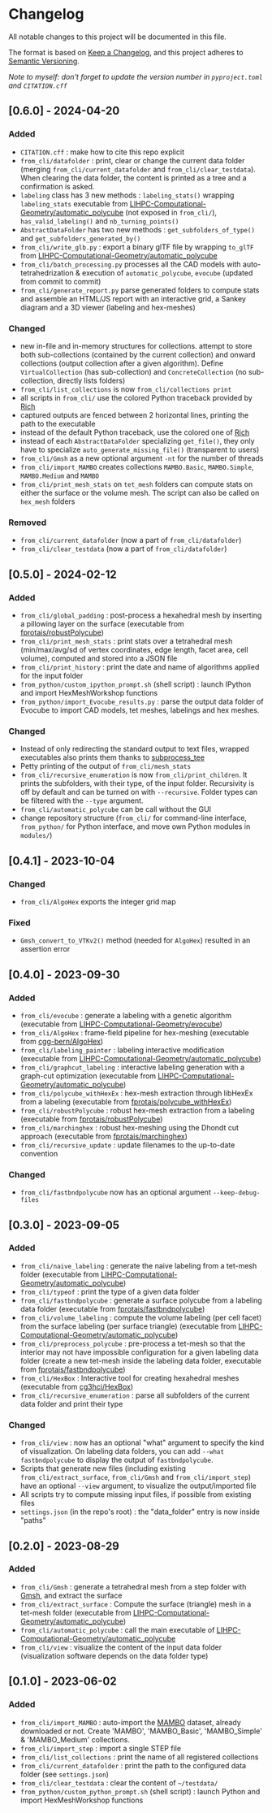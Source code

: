 # Changelog

All notable changes to this project will be documented in this file.

The format is based on [Keep a Changelog](https://keepachangelog.com/en/1.1.0/),
and this project adheres to [Semantic Versioning](https://semver.org/spec/v2.0.0.html).

*Note to myself: don't forget to update the version number in `pyproject.toml` and `CITATION.cff`*

## [0.6.0] - 2024-04-20

### Added

- `CITATION.cff` : make how to cite this repo explicit
- `from_cli/datafolder` : print, clear or change the current data folder (merging `from_cli/current_datafolder` and `from_cli/clear_testdata`). When clearing the data folder, the content is printed as a tree and a confirmation is asked.
- `labeling` class has 3 new methods : `labeling_stats()` wrapping `labeling_stats` executable from [LIHPC-Computational-Geometry/automatic_polycube](https://github.com/LIHPC-Computational-Geometry/automatic_polycube) (not exposed in `from_cli/`), `has_valid_labeling()` and `nb_turning_points()`
- `AbstractDataFolder` has two new methods : `get_subfolders_of_type()` and `get_subfolders_generated_by()`
- `from_cli/write_glb.py` : export a binary glTF file by wrapping `to_glTF` from [LIHPC-Computational-Geometry/automatic_polycube](https://github.com/LIHPC-Computational-Geometry/automatic_polycube)
- `from_cli/batch_processing.py` processes all the CAD models with auto-tetrahedrization & execution of `automatic_polycube`, `evocube` (updated from commit to commit)
- `from_cli/generate_report.py` parse generated folders to compute stats and assemble an HTML/JS report with an interactive grid, a Sankey diagram and a 3D viewer (labeling and hex-meshes)

### Changed

- new in-file and in-memory structures for collections. attempt to store both sub-collections (contained by the current collection) and onward collections (output collection after a given algorithm). Define `VirtualCollection` (has sub-collection) and `ConcreteCollection` (no sub-collection, directly lists folders)
- `from_cli/list_collections` is now `from_cli/collections print`
- all scripts in `from_cli/` use the colored Python traceback provided by [Rich](https://rich.readthedocs.io/en/latest/traceback.html)
- captured outputs are fenced between 2 horizontal lines, printing the path to the executable
- instead of the default Python traceback, use the colored one of [Rich](https://github.com/Textualize/rich)
- instead of each `AbstractDataFolder` specializing `get_file()`, they only have to specialize `auto_generate_missing_file()` (transparent to users)
- `from_cli/Gmsh` as a new optional argument `-nt` for the number of threads
- `from_cli/import_MAMBO` creates collections `MAMBO.Basic`, `MAMBO.Simple`, `MAMBO.Medium` and `MAMBO`
- `from_cli/print_mesh_stats` on `tet_mesh` folders can compute stats on either the surface or the volume mesh. The script can also be called on `hex_mesh` folders

### Removed

- `from_cli/current_datafolder` (now a part of `from_cli/datafolder`)
- `from_cli/clear_testdata` (now a part of `from_cli/datafolder`)

## [0.5.0] - 2024-02-12

### Added

- `from_cli/global_padding` : post-process a hexahedral mesh by inserting a pillowing layer on the surface (executable from [fprotais/robustPolycube](https://github.com/fprotais/robustPolycube))
- `from_cli/print_mesh_stats` : print stats over a tetrahedral mesh (min/max/avg/sd of vertex coordinates, edge length, facet area, cell volume), computed and stored into a JSON file
- `from_cli/print_history` : print the date and name of algorithms applied for the input folder
- `from_python/custom_ipython_prompt.sh` (shell script) : launch IPython and import HexMeshWorkshop functions
- `from_python/import_Evocube_results.py` : parse the output data folder of Evocube to import CAD models, tet meshes, labelings and hex meshes.

### Changed

- Instead of only redirecting the standard output to text files, wrapped executables also prints them thanks to [subprocess_tee](https://github.com/pycontribs/subprocess-tee)
- Petty printing of the output of `from_cli/mesh_stats`
- `from_cli/recursive_enumeration` is now `from_cli/print_children`. It prints the subfolders, with their type, of the input folder. Recursivity is off by default and can be turned on with `--recursive`. Folder types can be filtered with the `--type` argument.
- `from_cli/automatic_polycube` can be call without the GUI
- change repository structure (`from_cli/` for command-line interface, `from_python/` for Python interface, and move own Python modules in `modules/`)

## [0.4.1] - 2023-10-04

### Changed

- `from_cli/AlgoHex` exports the integer grid map

### Fixed

- `Gmsh_convert_to_VTKv2()` method (needed for `AlgoHex`) resulted in an assertion error

## [0.4.0] - 2023-09-30

### Added

- `from_cli/evocube` : generate a labeling with a genetic algorithm (executable from [LIHPC-Computational-Geometry/evocube](https://github.com/LIHPC-Computational-Geometry/evocube))
- `from_cli/AlgoHex` : frame-field pipeline for hex-meshing (executable from [cgg-bern/AlgoHex](https://github.com/cgg-bern/AlgoHex))
- `from_cli/labeling_painter` : labeling interactive modification (executable from [LIHPC-Computational-Geometry/automatic_polycube](https://github.com/LIHPC-Computational-Geometry/automatic_polycube))
- `from_cli/graphcut_labeling` : interactive labeling generation with a graph-cut optimization (executable from [LIHPC-Computational-Geometry/automatic_polycube](https://github.com/LIHPC-Computational-Geometry/automatic_polycube))
- `from_cli/polycube_withHexEx` : hex-mesh extraction through libHexEx from a labeling (executable from [fprotais/polycube_withHexEx](https://github.com/fprotais/polycube_withHexEx))
- `from_cli/robustPolycube` : robust hex-mesh extraction from a labeling (executable from [fprotais/robustPolycube](https://github.com/fprotais/robustPolycube))
- `from_cli/marchinghex` : robust hex-meshing using the Dhondt cut approach (executable from [fprotais/marchinghex](https://github.com/fprotais/marchinghex))
- `from_cli/recursive_update` : update filenames to the up-to-date convention

### Changed

- `from_cli/fastbndpolycube` now has an optional argument `--keep-debug-files`

## [0.3.0] - 2023-09-05

### Added

- `from_cli/naive_labeling` : generate the naive labeling from a tet-mesh folder (executable from [LIHPC-Computational-Geometry/automatic_polycube](https://github.com/LIHPC-Computational-Geometry/automatic_polycube))
- `from_cli/typeof` : print the type of a given data folder
- `from_cli/fastbndpolycube` : generate a surface polycube from a labeling data folder (executable from [fprotais/fastbndpolycube](https://github.com/fprotais/fastbndpolycube))
- `from_cli/volume_labeling` : compute the volume labeling (per cell facet) from the surface labeling (per surface triangle) (executable from [LIHPC-Computational-Geometry/automatic_polycube](https://github.com/LIHPC-Computational-Geometry/automatic_polycube))
- `from_cli/preprocess_polycube` : pre-process a tet-mesh so that the interior may not have impossible configuration for a given labeling data folder (create a new tet-mesh inside the labeling data folder, executable from [fprotais/fastbndpolycube](https://github.com/fprotais/fastbndpolycube))
- `from_cli/HexBox` : Interactive tool for creating hexahedral meshes (executable from [cg3hci/HexBox](https://github.com/cg3hci/HexBox))
- `from_cli/recursive_enumeration` : parse all subfolders of the current data folder and print their type

### Changed

- `from_cli/view` : now has an optional "what" argument to specify the kind of visualization. On labeling data folders, you can add `--what fastbndpolycube` to display the output of `fastbndpolycube`.
- Scripts that generate new files (including existing `from_cli/extract_surface`, `from_cli/Gmsh` and `from_cli/import_step`) have an optional `--view` argument, to visualize the output/imported file
- All scripts try to compute missing input files, if possible from existing files
- `settings.json` (in the repo's root) : the "data_folder" entry is now inside "paths"

## [0.2.0] - 2023-08-29

### Added

- `from_cli/Gmsh` : generate a tetrahedral mesh from a step folder with [Gmsh](https://gmsh.info/), and extract the surface
- `from_cli/extract_surface` : Compute the surface (triangle) mesh in a tet-mesh folder (executable from [LIHPC-Computational-Geometry/automatic_polycube](https://github.com/LIHPC-Computational-Geometry/automatic_polycube))
- `from_cli/automatic_polycube` : call the main executable of [LIHPC-Computational-Geometry/automatic_polycube](https://github.com/LIHPC-Computational-Geometry/automatic_polycube)
- `from_cli/view` : visualize the content of the input data folder (visualization software depends on the data folder type)

## [0.1.0] - 2023-06-02

### Added

- `from_cli/import_MAMBO` : auto-import the [MAMBO](https://gitlab.com/franck.ledoux/mambo) dataset, already downloaded or not. Create 'MAMBO', 'MAMBO_Basic', 'MAMBO_Simple' & 'MAMBO_Medium' collections.
- `from_cli/import_step` : import a single STEP file
- `from_cli/list_collections` : print the name of all registered collections
- `from_cli/current_datafolder` : print the path to the configured data folder (see `settings.json`)
- `from_cli/clear_testdata` : clear the content of `~/testdata/`
- `from_python/custom_python_prompt.sh` (shell script) : launch Python and import HexMeshWorkshop functions